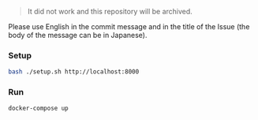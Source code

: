 > It did not work and this repository will be archived.

Please use English in the commit message and in the title of the Issue (the body of the message can be in Japanese).

### Setup

```sh
bash ./setup.sh http://localhost:8000
```

### Run

```sh
docker-compose up
```
